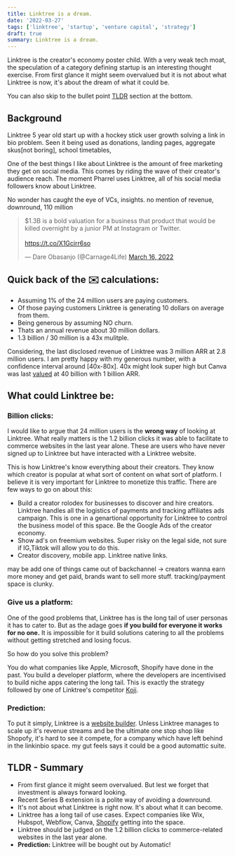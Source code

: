 ```yaml
---
title: Linktree is a dream.
date: '2022-03-27'
tags: ['linktree', 'startup', 'venture capital', 'strategy']
draft: true
summary: Linktree is a dream.
---
```


Linktree is the creator's economy poster child. With a very weak tech moat, the speculation of a category defining startup is an interesting thought exercise. From first glance it might seem overvalued but it is not about what Linktree is now, it's about the dream of what it could be.

You can also skip to the bullet point [TLDR](#TLDR) section at the bottom.

## Background

Linktree 5 year old start up with a hockey stick user growth solving a link in bio problem. Seen it being used as donations, landing pages, aggregate skus[not boring], school timetables,

One of the best things I like about Linktree is the amount of free marketing they get on social media. This comes by riding the wave of their creator's audience reach. The moment Pharrel uses Linktree, all of his social media followers know about Linktree.

No wonder has caught the eye of VCs, insights. no mention of revenue, downround, 110 million

<div class="w-2/5 content-center">
  <blockquote class="twitter-tweet" data-theme="light"><p lang="en" dir="ltr">$1.3B is a bold valuation for a business that product that would be killed overnight by a junior PM at Instagram or Twitter.<br/><br/> <a href="https://t.co/X1Gcirr6so">https://t.co/X1Gcirr6so</a></p>&mdash; Dare Obasanjo (@Carnage4Life) <a href="https://twitter.com/Carnage4Life/status/1504110183634518023?ref_src=twsrc%5Etfw">March 16, 2022</a></blockquote> <script async src="https://platform.twitter.com/widgets.js" charset="utf-8"></script>
</div>

## Quick back of the ✉️ calculations:

- Assuming 1% of the 24 million users are paying customers.
- Of those paying customers Linktree is generating 10 dollars on average from them.
- Being generous by assuming NO churn.
- Thats an annual revenue about 30 million dollars.
- 1.3 billion / 30 million is a 43x mulitple.

Considering, the last disclosed revenue of Linktree was 3 million ARR at 2.8 million users. I am pretty happy with my generous number, with a confidence interval around \[40x-80x\]. 40x might look super high but Canva was last [valued](https://techcrunch.com/2021/09/14/canva-raises-200-million-at-a-40-billion-valuation/) at 40 billion with 1 billion ARR.

## What could Linktree be:

### Billion clicks:

I would like to argue that 24 million users is the **wrong way** of looking at Linktree. What really matters is the 1.2 billion clicks it was able to facilitate to commerce websites in the last year alone. These are users who have never signed up to Linktree but have interacted with a Linktree website.

This is how Linktree's know everything about their creators. They know which creator is popular at what sort of content on what sort of platform. I believe it is very important for Linktree to monetize this traffic. There are few ways to go on about this:

- Build a creator rolodex for businesses to discover and hire creators. Linktree handles all the logistics of payments and tracking affiliates ads campaign. This is one in a genartional opportunity for Linktree to control the business model of this space. Be the Google Ads of the creator economy.
- Show ad's on freemium websites. Super risky on the legal side, not sure if IG,Tiktok will allow you to do this.
- Creator discovery, mobile app. Linktree native links.

may be add one of things came out of backchannel -> creators wanna earn more money and get paid, brands want to sell more stuff. tracking/payment space is clunky.

### Give us a platform:

One of the good problems that, Linktree has is the long tail of user personas it has to cater to. But as the adage goes **if you build for everyone it works for no one.** It is impossible for it build solutions catering to all the problems without getting stretched and losing focus.

So how do you solve this problem?

You do what companies like Apple, Microsoft, Shopify have done in the past. You build a developer platform, where the developers are incentivised to build niche apps catering the long tail. This is exactly the strategy followed by one of Linktree's competitor [Koji](https://withkoji.com/apps).

### Prediction:

To put it simply, Linktree is a [website builder](https://beacons.ai/i/website-builder). Unless Linktree manages to scale up it's revenue streams and be the ultimate one stop shop like Shopofy, it's hard to see it compete, for a company which have left behind in the linkinbio space. my gut feels says it could be a good automattic suite.

## <a name="TLDR"></a> TLDR - Summary

- From first glance it might seem overvalued. But lest we forget that investment is always forward looking.
- Recent Series B extension is a polite way of avoiding a downround.
- It's not about what Linktree is right now. It's about what it can become.
- Linktree has a long tail of use cases. Expect companies like Wix, Hubspot, Webflow, Canva, [Shopify](https://linkpop.com/) getting into the space.
- Linktree should be judged on the 1.2 billion clicks to commerce-related websites in the last year alone.
- **Prediction:** Linktree will be bought out by Automatic!
